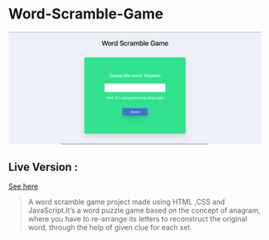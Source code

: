 # Word-Scramble-Game

![Preview](preview.png)

## Live Version : 
[See here](https://sauravchamoli17.github.io/Word-Scramble-Game/)

> A word scramble game project made using HTML ,CSS and JavaScript.It’s a word puzzle game based on the concept of anagram, where you have to re-arrange its letters to reconstruct the original word, through the help of given clue for each set.
